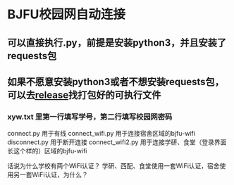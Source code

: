# BJFU校园网自动连接
## 可以直接执行.py，前提是安装python3，并且安装了requests包
## 如果不愿意安装python3或者不想安装requests包，可以去[release](https://github.com/OnlyCharacters/BJFU-AutoConnect/releases)找打包好的可执行文件

### xyw.txt 里第一行填写学号，第二行填写校园网密码
connect.py 用于有线
connect_wifi.py 用于连接宿舍区域的bjfu-wifi
disconnect.py 用于断开连接
connect_wifi2.py 用于连接学研、食堂（登录界面长这个样的）区域的bjfu-wifi

话说为什么学校有两个WiFi认证？
学研、西配、食堂使用一套WiFi认证，宿舍使用另一套WiFi认证，为什么？
